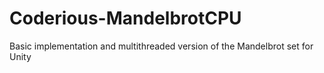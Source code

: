 # Coderious-MandelbrotCPU
Basic implementation and multithreaded version of the Mandelbrot set for Unity
